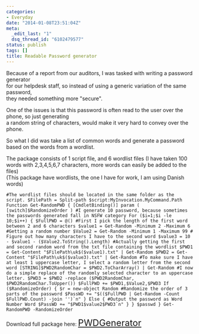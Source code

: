 ```yaml
---
categories:
- Everyday
date: "2014-01-08T23:51:04Z"
meta:
  _edit_last: "1"
  dsq_thread_id: "6102479577"
status: publish
tags: []
title: Readable Password generator
---
```

Because of a report from our auditors, I was tasked with writing a password generator  
for our helpdesk staff, so instead of using a generic variation of the same password,  
they needed something more "secure".

One of the issues is that this password is often read to the user over the phone, so just generating  
a random string of characters, would make it very hard to convey over the phone.

So what I did was take a list of common words and generate a password based on the words from a wordlist.

The package consists of 1 script file, and 6 wordlist files (I have taken 100 words with 2,3,4,5,6,7 characters, more words can easily be added to the files)  
 (This package have wordlists, the one I have for work, I am using Danish words)

```
#The wordlist files should be located in the same folder as the script. $FilePath = Split-path $script:MyInvocation.MyCommand.Path Function Get-RandomPWD { [CmdletBinding()] param ( [switch]$RandomizeOrder ) #I generate 10 password, because sometimes the passwords generated fall in NSFW category For ($i=1;$i -le 10;$i++) { $FullPWD = @() #First I pick the length of the first word between 2 and 6 characters $value1 = Get-Random -Minimum 2 -Maximum 6 #Getting a random number $Value2 = Get-Random -Minimum 1 -Maximum 99 # Figure out how many characters I have to the second word $value3 = 10 - $value1 - ($Value2.ToString().Length) #Actually getting the first and second random word from the txt file containing the wordlist $PWD1 = Get-Content "$FilePath\uk$($value1).txt" | Get-Random $PWD2 = Get-Content "$FilePath\uk$($value3).txt" | Get-Random #To make sure I have at least 1 uppercase letter, I select a random letter from the second word [STRING]$PWD2RandomChar = $PWD2.ToCharArray() | Get-Random #I now do a simple replace of the randomly selected character to an uppercase letter. $PWD3 = $PWD2 -replace ($PWD2RandomChar, $PWD2RandomChar.ToUpper()) $FullPWD += $PWD1,$Value2,$PWD3 If ($RandomizeOrder) { $r = new-object Random #Randomize the order of 3 parts of the password $PassWD += "$(($FullPWD | Get-Random -Count $FullPWD.Count) -join '')`n" } Else { #Output the password as Word Number Word $PassWD += "$PWD1$value2$PWD3`n" } } $passwd } Get-RandomPWD -RandomizeOrder
```

Download full package here: <font size="5"><a href="http://www.xipher.dk/assets/images/uploads/PWDGenerator.zip">PWDGenerator</a></font>

